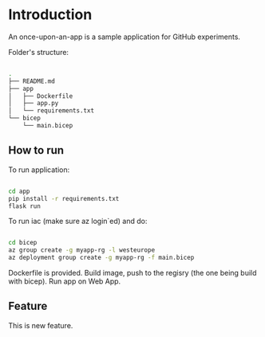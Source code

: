 # Introduction

An once-upon-an-app is a sample application for GitHub experiments.

Folder's structure: 

```bash 

.
├── README.md
├── app
│   ├── Dockerfile
│   ├── app.py
│   └── requirements.txt
└── bicep
    └── main.bicep

```

## How to run

To run application: 

```bash

cd app
pip install -r requirements.txt
flask run

```

To run iac (make sure az login`ed) and do:

```bash

cd bicep
az group create -g myapp-rg -l westeurope
az deployment group create -g myapp-rg -f main.bicep

```

Dockerfile is provided. Build image, push to the regisry (the one being build with bicep). Run app on Web App.

## Feature

This is new feature.
